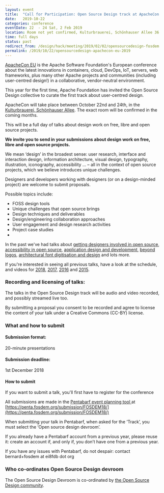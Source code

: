 ```yaml
---
layout: event
title:  "Call for Participation: Open Source Design track at ApacheCon Europe 2019"
date:   2019-10-22
categories: conference
eventDate: 22  - 24 Sat, 2 Feb 2019
location: Room not yet confirmed, Kulturbrauerei, Schönhauser Allee 36 10435 Berlin, Germany
time: full days
status: past
redirect_from: /design/hack/meeting/2019/02/02/opensourcedesign-fosdem.html
permalink: /2019/10/22/opensourcedesign-apachecon-eu-2019
---
```


[ApacheCon EU](https://aceu19.apachecon.com/) is the Apache Software Foundation's European conference
about the latest innovations in containers, cloud, DevOps, IoT, servers, web frameworks, plus many other Apache projects and communities (including user-centred design!) in a collaborative, vendor-neutral environment.

This year for the first time, Apache Foundation has invited the Open Source Design collective to curate the first track about user-centred design.  

ApacheCon will take place between October 22nd and 24th, in the [Kulturbrauerei, Schönhauser Allee](LINK). The exact room will be confirmed in the coming months.

This will be a full day of talks about design work on free, libre and open source projects.

**We invite you to send in your submissions about design work on free, libre and open source projects.**

We mean ‘design’ in the broadest sense: user research, interface and interaction design, information architecture, visual design, typography, illustration, iconography, accessibility ... – all in the context of open source projects, which we believe introduces unique challenges.

Designers and developers working with designers (or on a design-minded project) are welcome to submit proposals.

Possible topics include:

- FOSS design tools
- Unique challenges that open source brings
- Design techniques and deliverables
- Design/engineering collaboration approaches
- User engagement and design research activities
- Project case studies
-

In the past we've had talks about [getting designers involved in open source](https://archive.fosdem.org/2017/schedule/event/osd_get_designers_involved/), [accessibility in open source](https://archive.fosdem.org/2017/schedule/event/osd_accessibility_in_os/), [application design and development](https://archive.fosdem.org/2017/schedule/event/osd_gnome_recipe_app/), [beyond logos](https://archive.fosdem.org/2017/schedule/event/osd_beyond_fancy_logo/), [architectural font digitisation and design](https://archive.fosdem.org/2017/schedule/event/osd_architectural_font_digitalisation/) and lots more.

If you're interested in seeing all previous talks, have a look at the schedule, and videos for [2018](https://archive.fosdem.org/2018/schedule/track/open_source_design/), [2017](https://archive.fosdem.org/2017/schedule/track/open_source_design/), [2016](https://archive.fosdem.org/2016/schedule/track/open_source_design/) and [2015](https://archive.fosdem.org/2015/schedule/track/open_source_design/).

### Recording and licensing of talks:

The talks in the Open Source Design track will be audio and video recorded, and possibly streamed live too.

By submitting a proposal you consent to be recorded and agree to license the content of your talk under a Creative Commons (CC-BY) license.

### What and how to submit

#### Submission format:

20-minute presentations

#### Submission deadline:

1st December 2018

#### How to submit

If you want to submit a talk, you'll first have to register for the conference

All submissions are made in the [Pentabarf event planning tool ](https://penta.fosdem.org/submission/FOSDEM18/) at [https://penta.fosdem.org/submission/FOSDEM18/](https://penta.fosdem.org/submission/FOSDEM18/)

When submitting your talk in Pentabarf, when asked for the ‘Track’, you must select the ‘Open source design devroom’.

If you already have a Pentabarf account from a previous year, please reuse it: create an account if, and only if, you don’t have one from a previous year.

If you have any issues with Pentabarf, do not despair: contact bernard+fosdem at ei8fdb dot org

### Who co-ordinates Open Source Design devroom

The Open Source Design Devroom is co-ordinated by [the Open Source Design community](http://opensourcedesign.net/).
